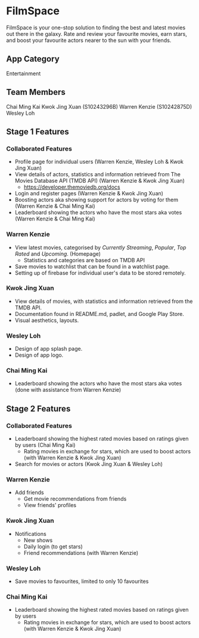 # FilmSpace
FilmSpace is your one-stop solution to finding the best and latest movies out there in the galaxy. Rate and review your favourite movies, earn stars, and boost your favourite actors nearer to the sun with your friends.

## App Category
Entertainment

## Team Members
Chai Ming Kai
Kwok Jing Xuan (S10243296B)
Warren Kenzie (S10242875D)
Wesley Loh 

## Stage 1 Features

### Collaborated Features
- Profile page for individual users (Warren Kenzie, Wesley Loh & Kwok Jing Xuan)
- View details of actors, statistics and information retrieved from The Movies Database API (TMDB API) (Warren Kenzie & Kwok Jing Xuan)
  - https://developer.themoviedb.org/docs
- Login and register pages (Warren Kenzie & Kwok Jing Xuan)
- Boosting actors aka showing support for actors by voting for them (Warren Kenzie & Chai Ming Kai)
- Leaderboard showing the actors who have the most stars aka votes (Warren Kenzie & Chai Ming Kai)

### Warren Kenzie
- View latest movies, categorised by *Currently Streaming*, *Popular*, *Top Rated* and *Upcoming*. (Homepage)
  - Statistics and categories are based on TMDB API
- Save movies to watchlist that can be found in a watchlist page.
- Setting up of firebase for individual user's data to be stored remotely. 

### Kwok Jing Xuan
- View details of movies, with statistics and information retrieved from the TMDB API. 
- Documentation found in README.md, padlet, and Google Play Store. 
- Visual aesthetics, layouts. 

### Wesley Loh
- Design of app splash page. 
- Design of app logo. 

### Chai Ming Kai
- Leaderboard showing the actors who have the most stars aka votes (done with assistance from Warren Kenzie)

## Stage 2 Features

### Collaborated Features
- Leaderboard showing the highest rated movies based on ratings given by users (Chai Ming Kai)
  - Rating movies in exchange for stars, which are used to boost actors (with Warren Kenzie & Kwok Jing Xuan)
- Search for movies or actors (Kwok Jing Xuan & Wesley Loh)

### Warren Kenzie
- Add friends 
  - Get movie recommendations from friends
  - View friends' profiles

### Kwok Jing Xuan
- Notifications
  - New shows
  - Daily login (to get stars)
  - Friend recommendations (with Warren Kenzie)

### Wesley Loh
- Save movies to favourites, limited to only 10 favourites

### Chai Ming Kai
- Leaderboard showing the highest rated movies based on ratings given by users
  - Rating movies in exchange for stars, which are used to boost actors (with Warren Kenzie & Kwok Jing Xuan)